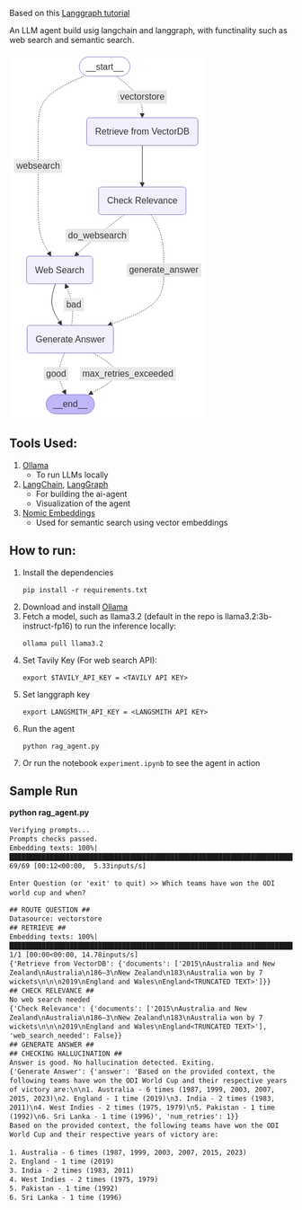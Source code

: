Based on this [Langgraph tutorial](https://langchain-ai.github.io/langgraph/tutorials/rag/langgraph_adaptive_rag_local/#components)

An LLM agent build usig langchain and langgraph, with functinality such as web search and semantic search.

![RAG Agent](images/langgraph_agent.png)

## Tools Used:
1. [Ollama](https://ollama.com/download)
    - To run LLMs locally
2. [LangChain](https://python.langchain.com/docs/introduction/), [LangGraph](https://langchain-ai.github.io/langgraph/)
    - For building the ai-agent
    - Visualization of the agent
3. [Nomic Embeddings](https://www.nomic.ai/blog/posts/nomic-embed-text-v1)
    - Used for semantic search using vector embeddings 

## How to run:
1. Install the dependencies
    ```shell
    pip install -r requirements.txt
    ```
2. Download and install [Ollama](https://ollama.com/download)
3. Fetch a model, such as llama3.2 (default in the repo is llama3.2:3b-instruct-fp16) to run the inference locally:
    ```shell
    ollama pull llama3.2
    ```
4. Set Tavily Key (For web search API):
    ```shell
    export $TAVILY_API_KEY = <TAVILY API KEY>
    ```
5. Set langgraph key
    ```shell
    export LANGSMITH_API_KEY = <LANGSMITH API KEY>
    ```
6. Run the agent
    ```shell
    python rag_agent.py
    ```
7. Or run the notebook ```experiment.ipynb``` to see the agent in action

## Sample Run
**python rag_agent.py**
```shell
Verifying prompts...
Prompts checks passed.
Embedding texts: 100%|█████████████████████████████████████████████████████████████████████████████████████████████| 69/69 [00:12<00:00,  5.33inputs/s]
```
```Enter Question (or 'exit' to quit) >> Which teams have won the ODI world cup and when?```
```shell
## ROUTE QUESTION ##
Datasource: vectorstore
## RETRIEVE ##
Embedding texts: 100%|███████████████████████████████████████████████████████████████████████████████████████████████| 1/1 [00:00<00:00, 14.78inputs/s]
{'Retrieve from VectorDB': {'documents': ['2015\nAustralia and New Zealand\nAustralia\n186–3\nNew Zealand\n183\nAustralia won by 7 wickets\n\n\n2019\nEngland and Wales\nEngland<TRUNCATED TEXT>']}}
## CHECK RELEVANCE ##
No web search needed
{'Check Relevance': {'documents': ['2015\nAustralia and New Zealand\nAustralia\n186–3\nNew Zealand\n183\nAustralia won by 7 wickets\n\n\n2019\nEngland and Wales\nEngland<TRUNCATED TEXT>'], 'web_search_needed': False}}
## GENERATE ANSWER ##
## CHECKING HALLUCINATION ##
Answer is good. No hallucination detected. Exiting.
{'Generate Answer': {'answer': 'Based on the provided context, the following teams have won the ODI World Cup and their respective years of victory are:\n\n1. Australia - 6 times (1987, 1999, 2003, 2007, 2015, 2023)\n2. England - 1 time (2019)\n3. India - 2 times (1983, 2011)\n4. West Indies - 2 times (1975, 1979)\n5. Pakistan - 1 time (1992)\n6. Sri Lanka - 1 time (1996)', 'num_retries': 1}}
Based on the provided context, the following teams have won the ODI World Cup and their respective years of victory are:

1. Australia - 6 times (1987, 1999, 2003, 2007, 2015, 2023)
2. England - 1 time (2019)
3. India - 2 times (1983, 2011)
4. West Indies - 2 times (1975, 1979)
5. Pakistan - 1 time (1992)
6. Sri Lanka - 1 time (1996)
```
